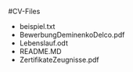 #CV-Files
* beispiel.txt
* BewerbungDeminenkoDelco.pdf
* Lebenslauf.odt
* README.MD
* ZertifikateZeugnisse.pdf